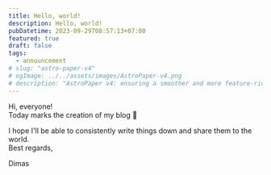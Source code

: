 ```yaml
---
title: Hello, world!
description: Hello, world!
pubDatetime: 2023-09-29T08:57:13+07:00
featured: true
draft: false
tags:
  - announcement
# slug: "astro-paper-v4"
# ogImage: ../../assets/images/AstroPaper-v4.png
# description: "AstroPaper v4: ensuring a smoother and more feature-rich blogging experience."
---
```

Hi, everyone!
<br>
Today marks the creation of my blog 🎉

I hope I'll be able to consistently write things down and share them to the world.
<br>
Best regards,

Dimas

